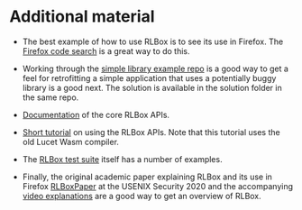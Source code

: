 # Additional material

* The best example of how to use RLBox is to see its use in Firefox. The
  [Firefox code
  search](https://searchfox.org/mozilla-central/search?q=create_sandbox&path=)
  is a great way to do this.

* Working through the [simple library example
  repo](https://github.com/shravanrn/simple_library_example) is a good way to
  get a feel for retrofitting a simple application that uses a potentially
  buggy library is a good next. The solution is available in the solution
  folder in the same repo.

* [Documentation](https://shravanrn.com/oldrlboxdocs) of the core RLBox APIs.

* [Short tutorial](https://github.com/ayushagarwal95/tutorial-rlbox) on using
  the RLBox APIs. Note that this tutorial uses the old Lucet Wasm compiler.

* The [RLBox test suite](https://github.com/PLSysSec/rlbox_sandboxing_api/tree/master/code/tests) itself has a number of examples.

* Finally, the original academic paper explaining RLBox and its use in
  Firefox
  [RLBoxPaper](https://www.usenix.org/conference/usenixsecurity20/presentation/narayan)
  at the USENIX Security 2020 and the accompanying [video
  explanations](https://cns.ucsd.edu/videos/members/CNS-RR-2020/Captioned/2020_10_15_CNS_Narayan.mp4)
  are a good way to get an overview of RLBox.
